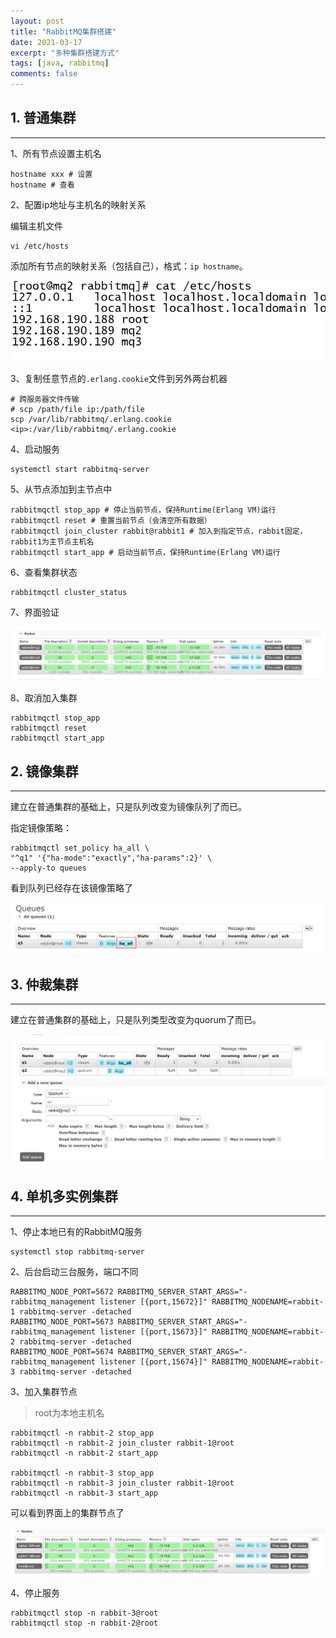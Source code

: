 ```yaml
---
layout: post
title: "RabbitMQ集群搭建"
date: 2021-03-17
excerpt: "多种集群搭建方式"
tags: [java, rabbitmq]
comments: false
---
```










## 1. 普通集群

---

1、所有节点设置主机名

```shell
hostname xxx # 设置
hostname # 查看
```



2、配置ip地址与主机名的映射关系

编辑主机文件

```shell
vi /etc/hosts
```

添加所有节点的映射关系（包括自己），格式：`ip hostname`。

![hosts](../img/2021/03/17/001.png)



3、复制任意节点的`.erlang.cookie`文件到另外两台机器

```shell
# 跨服务器文件传输
# scp /path/file ip:/path/file
scp /var/lib/rabbitmq/.erlang.cookie <ip>:/var/lib/rabbitmq/.erlang.cookie
```



4、启动服务

```shell
systemctl start rabbitmq-server
```



5、从节点添加到主节点中

```shell
rabbitmqctl stop_app # 停止当前节点，保持Runtime(Erlang VM)运行
rabbitmqctl reset # 重置当前节点（会清空所有数据）
rabbitmqctl join_cluster rabbit@rabbit1 # 加入到指定节点，rabbit固定，rabbit1为主节点主机名
rabbitmqctl start_app # 启动当前节点，保持Runtime(Erlang VM)运行
```



6、查看集群状态

```shell
rabbitmqctl cluster_status
```



7、界面验证

![nodes](../img/2021/03/17/002.png)



8、取消加入集群

```shell
rabbitmqctl stop_app
rabbitmqctl reset
rabbitmqctl start_app
```





## 2. 镜像集群

---

建立在普通集群的基础上，只是队列改变为镜像队列了而已。

指定镜像策略：

```shell
rabbitmqctl set_policy ha_all \
"^q1" '{"ha-mode":"exactly","ha-params":2}' \
--apply-to queues
```



看到队列已经存在该镜像策略了

![ha_policy](../img/2021/03/17/003.png)





## 3. 仲裁集群

---

建立在普通集群的基础上，只是队列类型改变为quorum了而已。

![quorum](../img/2021/03/17/004.png)





## 4. 单机多实例集群

---



1、停止本地已有的RabbitMQ服务

```shell
systemctl stop rabbitmq-server
```

2、后台启动三台服务，端口不同

```shell
RABBITMQ_NODE_PORT=5672 RABBITMQ_SERVER_START_ARGS="-rabbitmq_management listener [{port,15672}]" RABBITMQ_NODENAME=rabbit-1 rabbitmq-server -detached
RABBITMQ_NODE_PORT=5673 RABBITMQ_SERVER_START_ARGS="-rabbitmq_management listener [{port,15673}]" RABBITMQ_NODENAME=rabbit-2 rabbitmq-server -detached
RABBITMQ_NODE_PORT=5674 RABBITMQ_SERVER_START_ARGS="-rabbitmq_management listener [{port,15674}]" RABBITMQ_NODENAME=rabbit-3 rabbitmq-server -detached
```



3、加入集群节点

> root为本地主机名

```shell
rabbitmqctl -n rabbit-2 stop_app
rabbitmqctl -n rabbit-2 join_cluster rabbit-1@root
rabbitmqctl -n rabbit-2 start_app

rabbitmqctl -n rabbit-3 stop_app
rabbitmqctl -n rabbit-3 join_cluster rabbit-1@root
rabbitmqctl -n rabbit-3 start_app
```

可以看到界面上的集群节点了

![single_cluster](../img/2021/03/17/005.png)



4、停止服务

```shell
rabbitmqctl stop -n rabbit-3@root
rabbitmqctl stop -n rabbit-2@root
```











